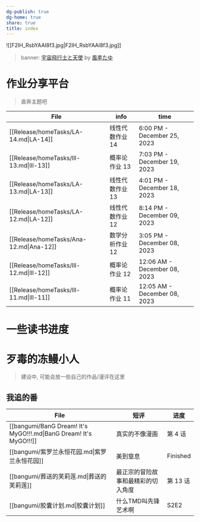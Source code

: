```yaml
---
dg-publish: true
dg-home: true
share: true
title: index
---
```


![[F2IH_RsbYAAl8f3.jpg|F2IH_RsbYAAl8f3.jpg]]
> banner: [宇宙飛行士と天使](https://twitter.com/kazari_tayu/status/1684917999298654208/photo/1) by [風李たゆ](https://twitter.com/kazari_tayu)


# 作业分享平台

> 直奔主题吧

| File                                    | info      | time                         |
| --------------------------------------- | --------- | ---------------------------- |
| [[Release/homeTasks/LA-14.md\|LA-14]]   | 线性代数作业 14 | 6:00 PM - December 25, 2023  |
| [[Release/homeTasks/lll-13.md\|lll-13]] | 概率论作业 13  | 7:03 PM - December 19, 2023  |
| [[Release/homeTasks/LA-13.md\|LA-13]]   | 线性代数作业 13 | 4:01 PM - December 18, 2023  |
| [[Release/homeTasks/LA-12.md\|LA-12]]   | 线性代数作业 12 | 8:14 PM - December 09, 2023  |
| [[Release/homeTasks/Ana-12.md\|Ana-12]] | 数学分析作业 12 | 3:05 PM - December 08, 2023  |
| [[Release/homeTasks/lll-12.md\|lll-12]] | 概率论作业 12  | 12:06 AM - December 08, 2023 |
| [[Release/homeTasks/lll-11.md\|lll-11]] | 概率论作业 11  | 12:05 AM - December 08, 2023 |


# 一些读书进度

# 歹毒的冻鳗小人

> 建设中, 可能会放一些自己的作品/漫评在这里

## 我追的番

| File                                                              | 短评                | 进度       |
| ----------------------------------------------------------------- | ----------------- | -------- |
| [[bangumi/BanG Dream! It's MyGO!!!.md\|BanG Dream! It's MyGO!!!]] | 真实的不像漫画           | 第 4 话    |
| [[bangumi/紫罗兰永恒花园.md\|紫罗兰永恒花园]]                                   | 美到窒息              | Finished |
| [[bangumi/葬送的芙莉莲.md\|葬送的芙莉莲]]                                     | 最正宗的冒险故事和最精彩的切入角度 | 第 13 话   |
| [[bangumi/胶囊计划.md\|胶囊计划]]                                         | 什么TMD叫先锋艺术啊       | S2E2     |

